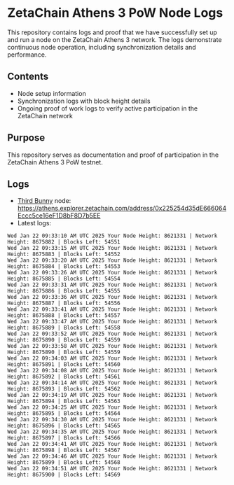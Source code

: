 # ZetaChain Athens 3 PoW Node Logs
This repository contains logs and proof that we have successfully set up and run a node on the ZetaChain Athens 3 network. The logs demonstrate continuous node operation, including synchronization details and performance.

## Contents
- Node setup information
- Synchronization logs with block height details
- Ongoing proof of work logs to verify active participation in the ZetaChain network

## Purpose
This repository serves as documentation and proof of participation in the ZetaChain Athens 3 PoW testnet.

## Logs

- [Third Bunny](https://thirdbunny.xyz/) node: https://athens.explorer.zetachain.com/address/0x225254d35dE666064Eccc5ce16eF1D8bF8D7b5EE
- Latest logs:
```
Wed Jan 22 09:33:10 AM UTC 2025 Your Node Height: 8621331 | Network Height: 8675882 | Blocks Left: 54551
Wed Jan 22 09:33:15 AM UTC 2025 Your Node Height: 8621331 | Network Height: 8675883 | Blocks Left: 54552
Wed Jan 22 09:33:20 AM UTC 2025 Your Node Height: 8621331 | Network Height: 8675884 | Blocks Left: 54553
Wed Jan 22 09:33:26 AM UTC 2025 Your Node Height: 8621331 | Network Height: 8675885 | Blocks Left: 54554
Wed Jan 22 09:33:31 AM UTC 2025 Your Node Height: 8621331 | Network Height: 8675886 | Blocks Left: 54555
Wed Jan 22 09:33:36 AM UTC 2025 Your Node Height: 8621331 | Network Height: 8675887 | Blocks Left: 54556
Wed Jan 22 09:33:41 AM UTC 2025 Your Node Height: 8621331 | Network Height: 8675888 | Blocks Left: 54557
Wed Jan 22 09:33:47 AM UTC 2025 Your Node Height: 8621331 | Network Height: 8675889 | Blocks Left: 54558
Wed Jan 22 09:33:52 AM UTC 2025 Your Node Height: 8621331 | Network Height: 8675890 | Blocks Left: 54559
Wed Jan 22 09:33:58 AM UTC 2025 Your Node Height: 8621331 | Network Height: 8675890 | Blocks Left: 54559
Wed Jan 22 09:34:03 AM UTC 2025 Your Node Height: 8621331 | Network Height: 8675891 | Blocks Left: 54560
Wed Jan 22 09:34:08 AM UTC 2025 Your Node Height: 8621331 | Network Height: 8675892 | Blocks Left: 54561
Wed Jan 22 09:34:14 AM UTC 2025 Your Node Height: 8621331 | Network Height: 8675893 | Blocks Left: 54562
Wed Jan 22 09:34:19 AM UTC 2025 Your Node Height: 8621331 | Network Height: 8675894 | Blocks Left: 54563
Wed Jan 22 09:34:25 AM UTC 2025 Your Node Height: 8621331 | Network Height: 8675895 | Blocks Left: 54564
Wed Jan 22 09:34:30 AM UTC 2025 Your Node Height: 8621331 | Network Height: 8675896 | Blocks Left: 54565
Wed Jan 22 09:34:35 AM UTC 2025 Your Node Height: 8621331 | Network Height: 8675897 | Blocks Left: 54566
Wed Jan 22 09:34:41 AM UTC 2025 Your Node Height: 8621331 | Network Height: 8675898 | Blocks Left: 54567
Wed Jan 22 09:34:46 AM UTC 2025 Your Node Height: 8621331 | Network Height: 8675899 | Blocks Left: 54568
Wed Jan 22 09:34:51 AM UTC 2025 Your Node Height: 8621331 | Network Height: 8675900 | Blocks Left: 54569
```
